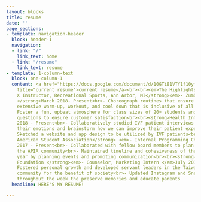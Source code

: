 ```yaml
---
layout: blocks
title: resume
date: ''
page_sections:
- template: navigation-header
  block: header-1
  navigation:
  - link: "/"
    link_text: home
  - link: "/resume"
    link_text: resume
- template: 1-column-text
  block: one-column-1
  content: <a href="https://docs.google.com/document/d/10GTi81VTY1f10ymKX1VKchpPKtxRaM9GVkq5MBgqPtM/edit?usp=sharing"
    title="current resume">current resume</a><br><br><em>The Highlights...</em><br><br><strong>Group
    X Instructor, Recreational Sports, Ann Arbor, MI</strong><em>- Zumba Instructor,</em><strong>
    </strong>March 2018- Present<br>- Choreograph routines that ensure a safe and
    extensive warm-up, workout, and cool down that is inclusive of all fitness levels<br>-
    Foster a fun, upbeat atmosphere for class sizes of 20+ students and answer participant
    questions to ensure customer satisfaction<br><br><strong>Health Informatics, </strong>September
    2018 - Present<br>- Collaboratively studied IVF patient interviews to analyze
    their emotions and brainstorm how we can improve their patient experience<br>-
    Sketched a website and app design to be utilized by IVF patients<br><br><strong>Taiwanese
    American Student Association</strong> <em>- Internal Programming Chair</em>, October
    2017 - Present<br>- Collaborated with fellow board members to plan events to unite
    the APIA community<br>- Maintained timeline and cohesiveness of the club for the
    year by planning events and promoting communication<br><br><strong>Taiwanese American
    Foundation </strong><em>- Counselor, Marketing Intern </em>July 2018-August 2018<br>-
    Fostered personal growth and developed servant leaders in the Taiwanese American
    community for the benefit of society<br>- Updated Instagram and Snapchat account
    throughout the week the preserve memories and educate parents
  headline: HERE'S MY RESUME!

---
```

